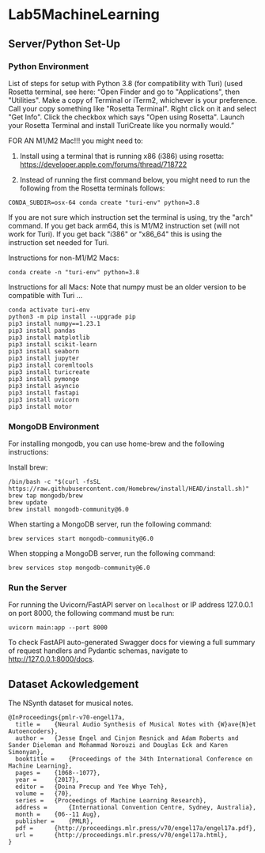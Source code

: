 # Lab5MachineLearning

## **Server/Python Set-Up**

### **Python Environment**

List of steps for setup with Python 3.8 (for compatibility with Turi) (used Rosetta terminal, see here: “Open Finder and go to "Applications", then "Utilities". Make a copy of Terminal or iTerm2, whichever is your preference. Call your copy something like "Rosetta Terminal". Right click on it and select "Get Info". Click the checkbox which says "Open using Rosetta". Launch your Rosetta Terminal and install TuriCreate like you normally would.”


FOR AN M1/M2 Mac!!! you might need to:

1. Install using a terminal that is running x86 (i386) using rosetta:
https://developer.apple.com/forums/thread/718722

2. Instead of running the first command below, you might need to run the following from the Rosetta terminals follows:


```{bash}
CONDA_SUBDIR=osx-64 conda create "turi-env" python=3.8
```

If you are not sure which instruction set the terminal is using, try the "arch" command. If you get back arm64, this is M1/M2 instruction set (will not work for Turi). If you get back "i386" or "x86_64" this is using the instruction set needed for Turi.

Instructions for non-M1/M2 Macs:

```{bash}
conda create -n "turi-env" python=3.8
```

Instructions for all Macs: 
Note that numpy must be an older version to be compatible with Turi ...

```
conda activate turi-env 
python3 -m pip install --upgrade pip 
pip3 install numpy==1.23.1  
pip3 install pandas 
pip3 install matplotlib  
pip3 install scikit-learn
pip3 install seaborn 
pip3 install jupyter 
pip3 install coremltools
pip3 install turicreate
pip3 install pymongo
pip3 install asyncio
pip3 install fastapi
pip3 install uvicorn
pip3 install motor
```

### **MongoDB Environment**

For installing mongodb, you can use home-brew and the following instructions:

Install brew:
```{bash}
/bin/bash -c "$(curl -fsSL https://raw.githubusercontent.com/Homebrew/install/HEAD/install.sh)"
brew tap mongodb/brew
brew update
brew install mongodb-community@6.0
```




When starting a MongoDB server, run the following command:


```{bash}
brew services start mongodb-community@6.0
```

When stopping a MongoDB server, run the following command:


```{bash}
brew services stop mongodb-community@6.0
```


### **Run the Server**

For running the Uvicorn/FastAPI server on `localhost` or IP address 127.0.0.1 on port 8000, the following command must be run:

```{bash}
uvicorn main:app --port 8000
```

To check FastAPI auto-generated Swagger docs for viewing a full summary of request handlers and Pydantic schemas, navigate to <a href="http://127.0.0.1:8000/docs">http://127.0.0.1:8000/docs</a>.

## **Dataset Ackowledgement**

The NSynth dataset for musical notes.

```
@InProceedings{pmlr-v70-engel17a,
  title =    {Neural Audio Synthesis of Musical Notes with {W}ave{N}et Autoencoders},
  author =   {Jesse Engel and Cinjon Resnick and Adam Roberts and Sander Dieleman and Mohammad Norouzi and Douglas Eck and Karen Simonyan},
  booktitle =    {Proceedings of the 34th International Conference on Machine Learning},
  pages =    {1068--1077},
  year =     {2017},
  editor =   {Doina Precup and Yee Whye Teh},
  volume =   {70},
  series =   {Proceedings of Machine Learning Research},
  address =      {International Convention Centre, Sydney, Australia},
  month =    {06--11 Aug},
  publisher =    {PMLR},
  pdf =      {http://proceedings.mlr.press/v70/engel17a/engel17a.pdf},
  url =      {http://proceedings.mlr.press/v70/engel17a.html},
}
```
